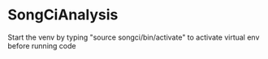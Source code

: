 # SongCiAnalysis
Start the venv by typing  "source songci/bin/activate" to activate virtual env before running code